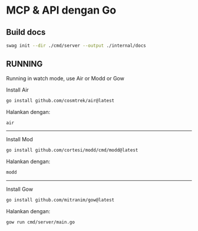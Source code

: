 # MCP & API dengan Go



## Build docs

```bash
swag init --dir ./cmd/server --output ./internal/docs
```


## RUNNING

Running in watch mode, use Air or Modd or Gow

Install Air
```bash
go install github.com/cosmtrek/air@latest
```

Halankan dengan:
```bash
air
```

---

Install Mod

```bash
go install github.com/cortesi/modd/cmd/modd@latest
```

Halankan dengan:
```bash
modd
```
---

Install Gow

```bash
go install github.com/mitranim/gow@latest
```

Halankan dengan:
```bash
gow run cmd/server/main.go
```

